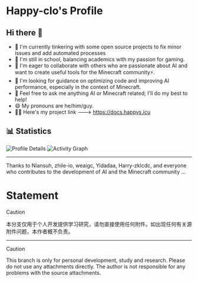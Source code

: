 # Happy-clo's Profile

## Hi there 👋

- 🔭 I'm currently tinkering with some open source projects to fix minor issues and add automated processes
- 🌱 I'm still in school, balancing academics with my passion for gaming.
- 👯 I'm eager to collaborate with others who are passionate about AI and want to create useful tools for the Minecraft community⚡.
- 🤔 I'm looking for guidance on optimizing code and improving AI performance, especially in the context of Minecraft.
- 💬 Feel free to ask me anything AI or Minecraft related; I'll do my best to help!
- 😄 My pronouns are he/him/guy.
- 💁‍♂️ Here's my project link ---> https://docs.happys.icu

## 📊 Statistics

![Profile Details](http://github-profile-summary-cards.vercel.app/api/cards/profile-details?username=Happy-clo&theme=github_dark)
![Activity Graph](https://user-images.githubusercontent.com/73097560/115834477-dbab4500-a447-11eb-908a-139a6edaec5c.gif)

---

Thanks to Niansuh, zhile-io, weaigc, Yidadaa, Harry-zklcdc, and everyone who contributes to the development of AI and the Minecraft community ...
# Statement

> [!CAUTION]  
> 本分支仅用于个人开发提供学习研究，请勿直接使用任何附件。如出现任何有关源附件问题，本作者概不负责。

---

> [!CAUTION]  
> This branch is only for personal development, study and research. Please do not use any attachments directly. The author is not responsible for any problems with the source attachments.
